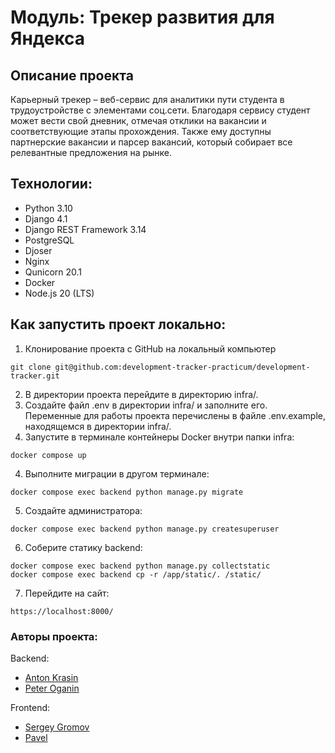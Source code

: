 # Модуль: Трекер развития для Яндекса

## **Описание проекта**
Карьерный трекер – веб-сервис для аналитики пути студента в трудоустройстве с элементами соц.сети. Благодаря сервису студент может вести свой дневник, отмечая отклики на вакансии и соответствующие этапы прохождения. Также ему доступны партнерские вакансии и парсер вакансий, который собирает все релевантные предложения на рынке.

## Технологии:
- Python 3.10
- Django 4.1
- Django REST Framework 3.14
- PostgreSQL
- Djoser
- Nginx
- Qunicorn 20.1
- Docker
- Node.js 20 (LTS)

## Как запустить проект локально:

1. Клонирование проекта с GitHub на локальный компьютер
```
git clone git@github.com:development-tracker-practicum/development-tracker.git
```
2. В директории проекта перейдите в директорию infra/.
3. Создайте файл .env в директории infra/ и заполните его. Переменные для работы проекта перечислены в файле .env.example, находящемся в директории infra/.
3. Запустите в терминале контейнеры Docker внутри папки infra:
```
docker compose up
``` 
4. Выполните миграции в другом терминале:
```
docker compose exec backend python manage.py migrate
```
5. Создайте администратора:
```
docker compose exec backend python manage.py createsuperuser
```
6. Соберите статику backend:
```
docker compose exec backend python manage.py collectstatic
docker compose exec backend cp -r /app/static/. /static/
```
7. Перейдите на сайт:
```
https://localhost:8000/
```

### Авторы проекта:

Backend:
- [Anton Krasin](https://github.com/KrasinAD)
- [Peter Oganin](https://github.com/NECROshizo)

Frontend:
- [Sergey Gromov](https://github.com/LoONeyXx)
- [Pavel](https://github.com/rakleed)

